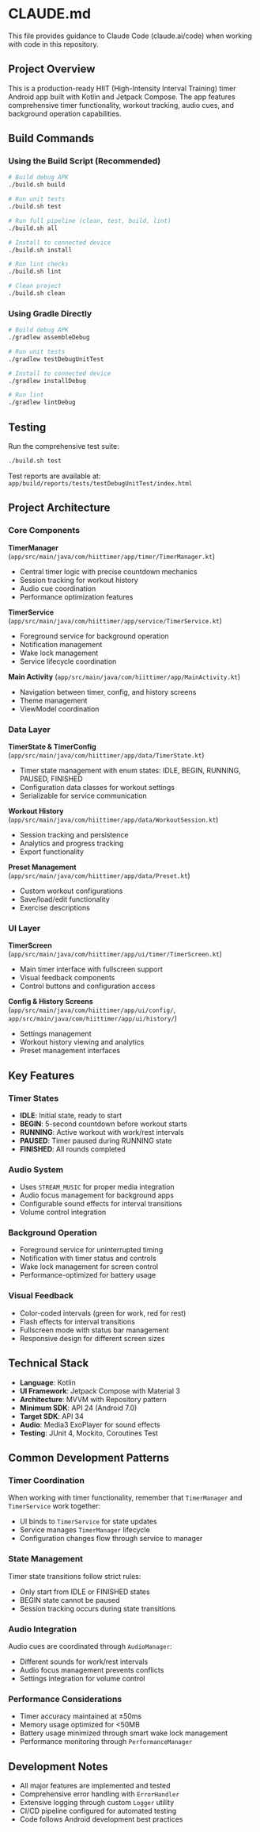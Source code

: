# CLAUDE.md

This file provides guidance to Claude Code (claude.ai/code) when working with code in this repository.

## Project Overview

This is a production-ready HIIT (High-Intensity Interval Training) timer Android app built with Kotlin and Jetpack Compose. The app features comprehensive timer functionality, workout tracking, audio cues, and background operation capabilities.

## Build Commands

### Using the Build Script (Recommended)
```bash
# Build debug APK
./build.sh build

# Run unit tests
./build.sh test

# Run full pipeline (clean, test, build, lint)
./build.sh all

# Install to connected device
./build.sh install

# Run lint checks
./build.sh lint

# Clean project
./build.sh clean
```

### Using Gradle Directly
```bash
# Build debug APK
./gradlew assembleDebug

# Run unit tests
./gradlew testDebugUnitTest

# Install to connected device
./gradlew installDebug

# Run lint
./gradlew lintDebug
```

## Testing

Run the comprehensive test suite:
```bash
./build.sh test
```

Test reports are available at: `app/build/reports/tests/testDebugUnitTest/index.html`

## Project Architecture

### Core Components

**TimerManager** (`app/src/main/java/com/hiittimer/app/timer/TimerManager.kt`)
- Central timer logic with precise countdown mechanics
- Session tracking for workout history
- Audio cue coordination
- Performance optimization features

**TimerService** (`app/src/main/java/com/hiittimer/app/service/TimerService.kt`)
- Foreground service for background operation
- Notification management
- Wake lock management
- Service lifecycle coordination

**Main Activity** (`app/src/main/java/com/hiittimer/app/MainActivity.kt`)
- Navigation between timer, config, and history screens
- Theme management
- ViewModel coordination

### Data Layer

**TimerState & TimerConfig** (`app/src/main/java/com/hiittimer/app/data/TimerState.kt`)
- Timer state management with enum states: IDLE, BEGIN, RUNNING, PAUSED, FINISHED
- Configuration data classes for workout settings
- Serializable for service communication

**Workout History** (`app/src/main/java/com/hiittimer/app/data/WorkoutSession.kt`)
- Session tracking and persistence
- Analytics and progress tracking
- Export functionality

**Preset Management** (`app/src/main/java/com/hiittimer/app/data/Preset.kt`)
- Custom workout configurations
- Save/load/edit functionality
- Exercise descriptions

### UI Layer

**TimerScreen** (`app/src/main/java/com/hiittimer/app/ui/timer/TimerScreen.kt`)
- Main timer interface with fullscreen support
- Visual feedback components
- Control buttons and configuration access

**Config & History Screens** (`app/src/main/java/com/hiittimer/app/ui/config/`, `app/src/main/java/com/hiittimer/app/ui/history/`)
- Settings management
- Workout history viewing and analytics
- Preset management interfaces

## Key Features

### Timer States
- **IDLE**: Initial state, ready to start
- **BEGIN**: 5-second countdown before workout starts
- **RUNNING**: Active workout with work/rest intervals
- **PAUSED**: Timer paused during RUNNING state
- **FINISHED**: All rounds completed

### Audio System
- Uses `STREAM_MUSIC` for proper media integration
- Audio focus management for background apps
- Configurable sound effects for interval transitions
- Volume control integration

### Background Operation
- Foreground service for uninterrupted timing
- Notification with timer status and controls
- Wake lock management for screen control
- Performance-optimized for battery usage

### Visual Feedback
- Color-coded intervals (green for work, red for rest)
- Flash effects for interval transitions
- Fullscreen mode with status bar management
- Responsive design for different screen sizes

## Technical Stack

- **Language**: Kotlin
- **UI Framework**: Jetpack Compose with Material 3
- **Architecture**: MVVM with Repository pattern
- **Minimum SDK**: API 24 (Android 7.0)
- **Target SDK**: API 34
- **Audio**: Media3 ExoPlayer for sound effects
- **Testing**: JUnit 4, Mockito, Coroutines Test

## Common Development Patterns

### Timer Coordination
When working with timer functionality, remember that `TimerManager` and `TimerService` work together:
- UI binds to `TimerService` for state updates
- Service manages `TimerManager` lifecycle
- Configuration changes flow through service to manager

### State Management
Timer state transitions follow strict rules:
- Only start from IDLE or FINISHED states
- BEGIN state cannot be paused
- Session tracking occurs during state transitions

### Audio Integration
Audio cues are coordinated through `AudioManager`:
- Different sounds for work/rest intervals
- Audio focus management prevents conflicts
- Settings integration for volume control

### Performance Considerations
- Timer accuracy maintained at ±50ms
- Memory usage optimized for <50MB
- Battery usage minimized through smart wake lock management
- Performance monitoring through `PerformanceManager`

## Development Notes

- All major features are implemented and tested
- Comprehensive error handling with `ErrorHandler`
- Extensive logging through custom `Logger` utility
- CI/CD pipeline configured for automated testing
- Code follows Android development best practices